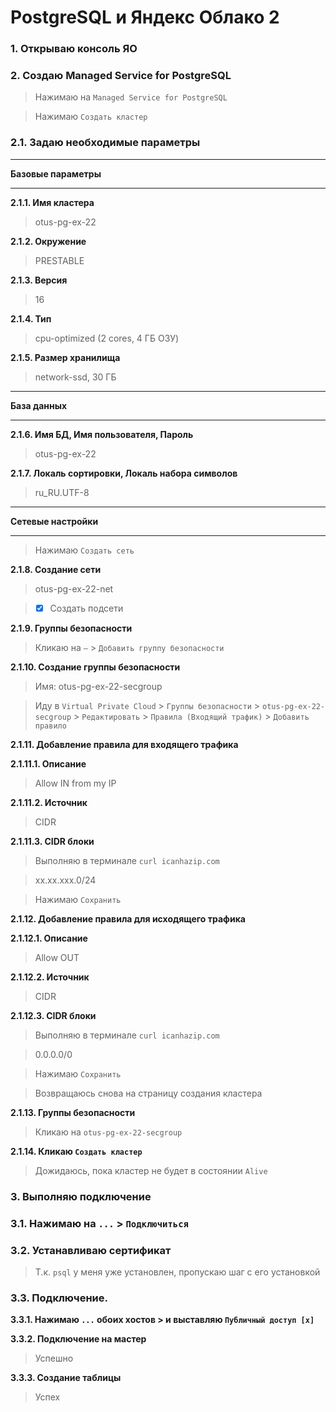 # PostgreSQL и Яндекс Облако 2

### 1. Открываю консоль ЯО


### 2. Создаю Managed Service for PostgreSQL

> Нажимаю на `Managed Service for PostgreSQL`

> Нажимаю `Создать кластер`

### 2.1. Задаю необходимые параметры

* * *
**Базовые параметры**
* * *

**2.1.1. Имя кластера**

> otus-pg-ex-22

**2.1.2. Окружение**

> PRESTABLE

**2.1.3. Версия**

> 16

**2.1.4. Тип**

> cpu-optimized (2 cores, 4 ГБ ОЗУ)

**2.1.5. Размер хранилища**

> network-ssd, 30 ГБ

* * *
**База данных**
* * *

**2.1.6. Имя БД, Имя пользователя, Пароль**

> otus-pg-ex-22

**2.1.7. Локаль сортировки, Локаль набора символов**

> ru_RU.UTF-8

* * *
**Сетевые настройки**
* * *

> Нажимаю `Создать сеть`

**2.1.8. Создание сети**

> otus-pg-ex-22-net

> - [x] Создать подсети

**2.1.9. Группы безопасности**

> Кликаю на `—` > `Добавить группу безопасности`

**2.1.10. Создание группы безопасности**

> Имя: otus-pg-ex-22-secgroup

> Иду в `Virtual Private Cloud` > `Группы безопасности` > `otus-pg-ex-22-secgroup` > `Редактировать` > `Правила (Входящий трафик)` > `Добавить правило`

**2.1.11. Добавление правила для входящего трафика**

**2.1.11.1. Описание**

> Allow IN from my IP

**2.1.11.2. Источник**

> CIDR

**2.1.11.3. CIDR блоки**

> Выполняю в терминале `curl icanhazip.com`

> xx.xx.xxx.0/24

> Нажимаю `Сохранить`

**2.1.12. Добавление правила для исходящего трафика**

**2.1.12.1. Описание**

> Allow OUT

**2.1.12.2. Источник**

> CIDR

**2.1.12.3. CIDR блоки**

> Выполняю в терминале `curl icanhazip.com`

> 0.0.0.0/0

> Нажимаю `Сохранить`

> Возвращаюсь снова на страницу создания кластера

**2.1.13. Группы безопасности**

> Кликаю на `otus-pg-ex-22-secgroup`

**2.1.14. Кликаю `Создать кластер`**

> Дожидаюсь, пока кластер не будет в состоянии `Alive`

### 3. Выполняю подключение

### 3.1. Нажимаю на `...` > `Подключиться`

### 3.2. Устанавливаю сертификат

> Т.к. `psql` у меня уже установлен, пропускаю шаг с его установкой

### 3.3. Подключение.

 **3.3.1. Нажимаю `...` обоих хостов > и выставляю `Публичный доступ [x]`**
 
**3.3.2. Подключение на мастер**

> Успешно

**3.3.3. Создание таблицы**

> Успех

